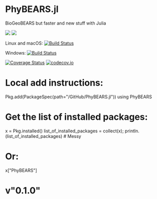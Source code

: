 # PhyBEARS.jl
BioGeoBEARS but faster and new stuff with Julia

[![](https://img.shields.io/badge/docs-stable-blue.svg)](https://JuliaLang.github.io/PhyBEARS.jl/stable)
[![](https://img.shields.io/badge/docs-dev-blue.svg)](https://JuliaLang.github.io/PhyBEARS.jl/dev)

Linux and macOS: [![Build Status](https://travis-ci.org/JuliaLang/PhyBEARS.jl.svg?branch=master)](https://travis-ci.org/JuliaLang/PhyBEARS.jl)

Windows: [![Build Status](https://ci.appveyor.com/api/projects/status/github/JuliaLang/PhyBEARS.jl?branch=master&svg=true)](https://ci.appveyor.com/project/tkelman/example-jl/branch/master)

[![Coverage Status](https://coveralls.io/repos/JuliaLang/PhyBEARS.jl/badge.svg?branch=master)](https://coveralls.io/r/JuliaLang/PhyBEARS.jl?branch=master)
[![codecov.io](http://codecov.io/github/JuliaLang/PhyBEARS.jl/coverage.svg?branch=master)](http://codecov.io/github/JuliaLang/PhyBEARS.jl?branch=master)



# Local add instructions:
Pkg.add(PackageSpec(path="/GitHub/PhyBEARS.jl"))
using PhyBEARS

# Get the list of installed packages:
x = Pkg.installed()
list_of_installed_packages = collect(x);
println.(list_of_installed_packages)	# Messy

# Or:
x["PhyBEARS"]
# v"0.1.0"

